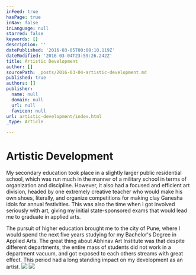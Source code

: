 ```yaml
---
inFeed: true
hasPage: true
inNav: false
inLanguage: null
starred: false
keywords: []
description: ''
datePublished: '2016-03-05T00:00:10.119Z'
dateModified: '2016-03-04T23:59:26.242Z'
title: Artistic Development
author: []
sourcePath: _posts/2016-03-04-artistic-development.md
published: true
authors: []
publisher:
  name: null
  domain: null
  url: null
  favicon: null
url: artistic-development/index.html
_type: Article

---
```

# Artistic Development

My secondary education took place in a slightly larger public 
residential school, which was run much in the manner of a military 
school in terms of organization and discipline. However, it also had a 
focused and efficient art division, headed by one extremely creative 
teacher who would make his own shoes, literally, and organize 
competitions for making clay Ganesha idols for annual festivities. This 
was also the time when I got involved seriously with art, giving my 
initial state-sponsored exams that would lead me to graduate in applied 
arts.

The pursuit of higher education brought me to the city of Pune, where I 
would spend the next five years studying for my Bachelor's Degree in 
Applied Arts. The great thing about Abhinav Art Institute was that despite
different departments, the entire mass of 
students did not work in a department vacuum, and got exposed to each others streams with great effect. This period had a long standing 
impact on my development as an artist.
![](https://the-grid-user-content.s3-us-west-2.amazonaws.com/0e5cc565-8101-431f-afab-2f87a5d11858.png)
![](https://the-grid-user-content.s3-us-west-2.amazonaws.com/5a4fa022-197f-4a40-b47c-a97bcd2a9353.png)